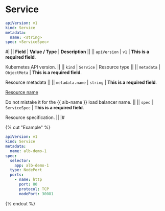 # Service

```yaml
apiVersion: v1
kind: Service
metadata:
  name: <string>
spec: <ServiceSpec>
```

#|
|| **Field**        | **Value / Type**   | **Description**          ||
|| `apiVersion`    | `v1`                   | **This is a required field**.

Kubernetes API version. ||
|| `kind`          | `Service`              | Resource type          ||
|| `metadata`      | `ObjectMeta`           | **This is a required field**.

Resource metadata ||
|| `metadata.name` | `string`               | **This is a required field**.

[Resource name](https://kubernetes.io/docs/concepts/overview/working-with-objects/names/#names)

Do not mistake it for the {{ alb-name }} load balancer name. ||
|| `spec`          | `ServiceSpec`          | **This is a required field**.

Resource specification. ||
|#

{% cut "Example" %}

```yaml
apiVersion: v1
kind: Service
metadata:
  name: alb-demo-1
spec:
  selector:
    app: alb-demo-1
  type: NodePort
  ports:
    - name: http
      port: 80
      protocol: TCP
      nodePort: 30081
```

{% endcut %}
